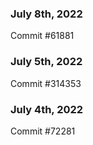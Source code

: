 ### July 8th, 2022

Commit #61881

### July 5th, 2022

Commit #314353


### July 4th, 2022

Commit #72281

